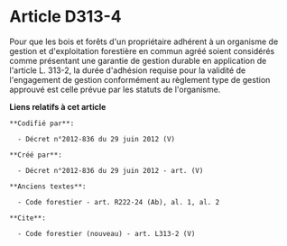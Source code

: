 # Article D313-4

Pour que les bois et forêts d'un propriétaire adhérent à un organisme de gestion et d'exploitation forestière en commun agréé
soient considérés comme présentant une garantie de gestion durable en application de l'article L. 313-2, la durée d'adhésion
requise pour la validité de l'engagement de gestion conformément au règlement type de gestion approuvé est celle prévue par
les statuts de l'organisme.

**Liens relatifs à cet article**

	**Codifié par**:

	  - Décret n°2012-836 du 29 juin 2012 (V)

	**Créé par**:

	  - Décret n°2012-836 du 29 juin 2012 - art. (V)

	**Anciens textes**:

	  - Code forestier - art. R222-24 (Ab), al. 1, al. 2

	**Cite**:

	  - Code forestier (nouveau) - art. L313-2 (V)
